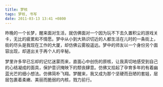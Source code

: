 ```yaml
---
title: 梦核
tags: 梦核, 书写
date: 2011-03-13 13:41 +0800
---
```



昨晚的一个长梦，醒来面对生活，就仿佛面对一个因为玩不下去久置积尘的游戏关卡，无比的疲累和不情愿。梦中从小到大熟识切近的人都生活在儿时的一条街上，街的尽头是我现在工作的大厦，却仿佛云雾般遥远。梦中的师友以一个身份另个面容出现，却道出关于再个人的辛秘。

梦里许多早已忘却的记忆迷蒙而来，直面心中创伤的原核，让我真切地感受到自己的心结凝成的面具，保护意识掩映下的颓丧肆意。仿佛又拾起了孕育多年的有着幽蓝光芒的细小想法。仿佛简朴飞翔。梦醒来，我又成为那个坚硬而丑陋的套娃，层层包裹着柔嫩、美丽而脆弱的内核，戮力前行。

